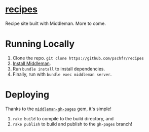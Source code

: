 # [recipes](https://pschfr.github.io/recipes/)
Recipe site built with Middleman. More to come.

# Running Locally
1. Clone the repo. `git clone https://github.com/pschfr/recipes`
2. [Install Middleman](https://middlemanapp.com/basics/install/).
3. Run `bundle install` to install dependencies.
4. Finally, run with `bundle exec middleman server`.

# Deploying
Thanks to the [`middleman-gh-pages`](https://github.com/edgecase/middleman-gh-pages) gem, it's simple!
1. `rake build` to compile to the build directory, and
2. `rake publish` to build and publish to the `gh-pages` branch!
